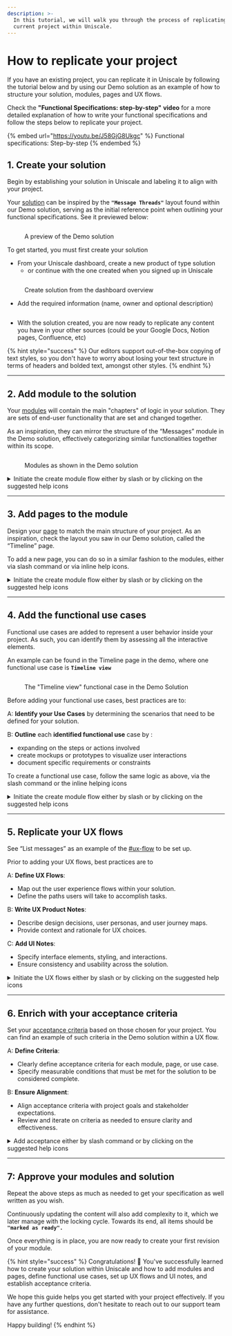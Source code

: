 ```yaml
---
description: >-
  In this tutorial, we will walk you through the process of replicating your
  current project within Uniscale.
---
```


# How to replicate your project

If you have an existing project, you can replicate it in Uniscale by following the tutorial below and by using our Demo solution as an example of how to structure your solution, modules, pages and UX flows.

Check the **"Functional Specifications: step-by-step"** **video** for a more detailed explanation of how to write your functional specifications and follow the steps below to replicate your project.



{% embed url="https://youtu.be/J58GjG8Ukgc" %}
Functional specifications: Step-by-step
{% endembed %}

## 1. Create your solution

Begin by establishing your solution in Uniscale and labeling it to align with your project.

Your [solution](../using-uniscale/specification/solution-basics/#solution) can be inspired by the **`"Message Threads"`** layout found within our Demo solution, serving as the initial reference point when outlining your functional specifications. See it previewed below:&#x20;

<figure><img src="../.gitbook/assets/CleanShot 2024-04-16 at 11.14.11.png" alt=""><figcaption><p>A preview of the Demo solution</p></figcaption></figure>

To get started, you must first create your solution

* From your Uniscale dashboard, create a new product of type solution
  * or continue with the one created when you signed up in Uniscale

<figure><img src="../.gitbook/assets/CleanShot 2024-04-16 at 11.16.13.png" alt=""><figcaption><p>Create solution from the dashboard overview</p></figcaption></figure>

* Add the required information (name, owner and optional description)

<figure><img src="../.gitbook/assets/CleanShot 2024-04-16 at 11.17.43.png" alt=""><figcaption></figcaption></figure>

* With the solution created, you are now ready to replicate any content you have in your other sources (could be your Google Docs, Notion pages, Confluence, etc)

{% hint style="success" %}
Our editors support out-of-the-box copying of text styles, so you don't have to worry about losing your text structure in terms of headers and bolded text, amongst other styles.
{% endhint %}

***

## 2. Add module to the solution

Your [modules](../using-uniscale/specification/solution-basics/#module) will contain the main "chapters" of logic in your solution. They are sets of end-user functionality that are set and changed together.

As an inspiration, they can mirror the structure of the “Messages” module in the Demo solution, effectively categorizing similar functionalities together within its scope.&#x20;

<figure><img src="../.gitbook/assets/CleanShot 2024-04-16 at 11.21.10.png" alt=""><figcaption><p>Modules as shown in the Demo solution</p></figcaption></figure>

<details>

<summary>Initiate the create module flow either by slash or by clicking on the suggested help icons</summary>

![](<../.gitbook/assets/image (1) (1) (1).png>)

![](<../.gitbook/assets/CleanShot 2024-04-16 at 11.22.59.png>)

Give your module a title and you are good to go.

</details>

***

## 3. Add pages to the module

Design your [page](../using-uniscale/specification/solution-basics/#page) to match the main structure of your project. As an inspiration, check the layout you saw in our Demo solution, called the “Timeline” page.

To add a new page, you can do so in a similar fashion to the modules, either via slash command or via inline help icons.

<details>

<summary>Initiate the create module flow either by slash or by clicking on the suggested help icons</summary>

![](<../.gitbook/assets/CleanShot 2024-04-16 at 11.24.35.png>)

![](<../.gitbook/assets/CleanShot 2024-04-16 at 11.24.51.png>)

Now you have created a page and are ready for the next step.&#x20;

</details>

***

## 4. Add the functional use cases

Functional use cases are added to represent a user behavior inside your project. As such, you can identify them by assessing all the interactive elements.&#x20;

An example can be found in the Timeline page in the demo, where one functional use case is **`Timeline view`**

<figure><img src="../.gitbook/assets/CleanShot 2024-04-16 at 11.25.50.png" alt=""><figcaption><p>The "Timeline view" functional case in the Demo Solution</p></figcaption></figure>

Before adding your functional use cases, best practices are to:&#x20;

A: **Identify your Use Cases** by determining the scenarios that need to be defined for your solution.

B: **Outline** each **identified functional use** case by :&#x20;

* expanding on the steps or actions involved
* create mockups or prototypes to visualize user interactions
* document specific requirements or constraints

To create a functional use case, follow the same logic as above, via the slash command or the inline helping icons



<details>

<summary>Initiate the create module flow either by slash or by clicking on the suggested help icons</summary>

![](<../.gitbook/assets/CleanShot 2024-04-16 at 11.27.09.png>)

![](<../.gitbook/assets/CleanShot 2024-04-16 at 11.27.28.png>)

Now you have created a functional use case and are ready for the next step.

</details>

***

## 5. Replicate your UX flows

See “List messages” as an example of the [#ux-flow](../using-uniscale/specification/solution-basics/#ux-flow "mention") to be set up.

Prior to adding your UX flows, best practices are to&#x20;

A: **Define UX Flows**:

* Map out the user experience flows within your solution.
* Define the paths users will take to accomplish tasks.

B: **Write UX Product Notes**:

* Describe design decisions, user personas, and user journey maps.
* Provide context and rationale for UX choices.

C: **Add UI Notes**:

* Specify interface elements, styling, and interactions.
* Ensure consistency and usability across the solution.

<details>

<summary>Initiate the UX flows either by slash or by clicking on the suggested help icons</summary>

![](<../.gitbook/assets/CleanShot 2024-04-16 at 11.29.21.png>)

![](<../.gitbook/assets/CleanShot 2024-04-16 at 11.29.41.png>)

Give your UX flow a title and you are good to go.

</details>

***

## 6. Enrich with your acceptance criteria

Set your [acceptance criteria](../using-uniscale/specification/solution-basics/#functional-use-case) based on those chosen for your project. You can find an example of such criteria in the Demo solution within a UX flow.

A: **Define Criteria**:

* Clearly define acceptance criteria for each module, page, or use case.
* Specify measurable conditions that must be met for the solution to be considered complete.

B: **Ensure Alignment**:

* Align acceptance criteria with project goals and stakeholder expectations.
* Review and iterate on criteria as needed to ensure clarity and effectiveness.

<details>

<summary>Add acceptance either by slash command or by clicking on the suggested help icons</summary>

![](<../.gitbook/assets/CleanShot 2024-04-16 at 11.31.17.png>)

![](<../.gitbook/assets/CleanShot 2024-04-16 at 11.31.39.png>)

Give your Acceptance criteria a title and you are good to go.

</details>

***

## 7:  Approve your modules and solution

Repeat the above steps as much as needed to get your specification as well written as you wish.

Continuously updating the content will also add complexity to it, which we later manage with the locking cycle. Towards its end, all items should be **`"marked as ready".`**

Once everything is in place, you are now ready to create your first revision of your module.&#x20;

{% hint style="success" %}
Congratulations! :tada: You've successfully learned how to create your solution within Uniscale and how to add modules and pages, define functional use cases, set up UX flows and UI notes, and establish acceptance criteria.&#x20;

We hope this guide helps you get started with your project effectively. If you have any further questions, don't hesitate to reach out to our support team for assistance.&#x20;

Happy building!
{% endhint %}
